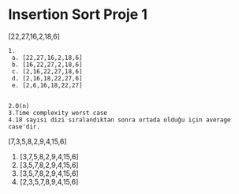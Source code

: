 # Insertion Sort Proje 1 #
[22,27,16,2,18,6]
    
    1.
     a. [22,27,16,2,18,6]  
     b. [16,22,27,2,18,6]  
     c. [2,16,22,27,18,6]
     d. [2,16,18,22,27,6]
     e. [2,6,16,18,22,27]


    2.O(n) 
    3.Time complexity worst case
    4.18 sayısı dizi sıralandıktan sonra ortada olduğu için average case'dir. 
    
 [7,3,5,8,2,9,4,15,6]
1.	[3,7,5,8,2,9,4,15,6]
2.	[3,5,7,8,2,9,4,15,6]
3.	[3,5,7,8,2,9,4,15,6] 
4.	[2,3,5,7,8,9,4,15,6]


